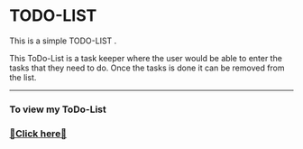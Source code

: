 # TODO-LIST

This is a simple TODO-LIST .

This ToDo-List is a task keeper where the user would be able to enter the tasks that they need to do. Once the tasks is done it can be removed from the list.

---

### To view my ToDo-List
<a href="https://cmadhumitha.github.io/TODO-LIST/" target="_blank"><h3>📌Click here📎</h3></a>

